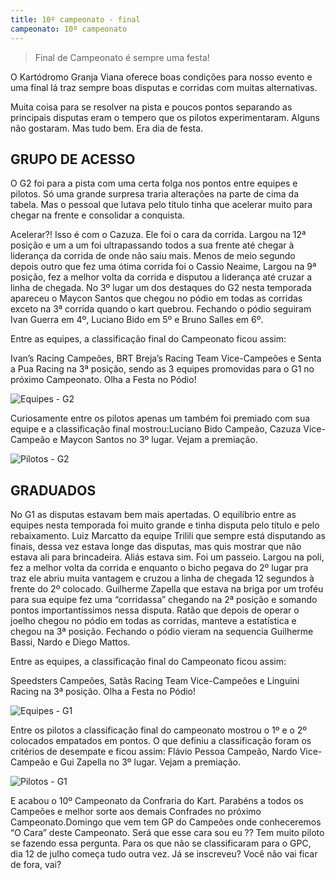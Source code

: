 ```yaml
---
title: 10º campeonato - final
campeonato: 10º campeonato
---
```


> Final de Campeonato é sempre uma festa!

O Kartódromo Granja Viana oferece boas condições para nosso evento e uma final lá traz sempre boas disputas e corridas com muitas alternativas.

Muita coisa para se resolver na pista e poucos pontos separando as principais disputas eram o tempero que os pilotos experimentaram. Alguns não gostaram. Mas tudo bem. Era dia de festa.

## GRUPO DE ACESSO

O G2 foi para a pista com uma certa folga nos pontos entre equipes e pilotos. Só uma grande surpresa traria alterações na parte de cima da tabela. Mas o pessoal que lutava pelo título tinha que acelerar muito para chegar na frente e consolidar a conquista.

Acelerar?! Isso é com o Cazuza. Ele foi o cara da corrida. Largou na 12ª posição e um a um foi ultrapassando todos a sua frente até chegar à liderança da corrida de onde não saiu mais.
Menos de meio segundo depois outro que fez uma ótima corrida foi o Cassio Neaime, Largou na 9ª posição, fez a melhor volta da corrida e disputou a liderança até cruzar a linha de chegada.
No 3º lugar um dos destaques do G2 nesta temporada apareceu o Maycon Santos que chegou no pódio em todas as corridas exceto na 3ª corrida quando o kart quebrou.
Fechando o pódio seguiram Ivan Guerra em 4º, Luciano Bido em 5º e Bruno Salles em 6º.

Entre as equipes, a classificação final do Campeonato ficou assim:

Ivan’s Racing Campeões, BRT Breja’s Racing Team Vice-Campeões  e Senta a Pua Racing na 3ª posição, sendo as 3 equipes promovidas para o G1 no próximo Campeonato. Olha a Festa no Pódio!

![Equipes - G2](/uploads/2015_sem1_Equipes_Campeas_G2.jpg)

Curiosamente entre os pilotos apenas um também foi premiado com sua equipe e a classificação final mostrou:Luciano Bido Campeão, Cazuza Vice-Campeão e Maycon Santos no 3º lugar. Vejam a premiação.

![Pilotos - G2](/uploads/2015_sem1_Pilotos_Campeoes_G2.jpg)

## GRADUADOS

No G1 as disputas estavam bem mais apertadas. O equilíbrio entre as equipes nesta temporada foi muito grande e tinha disputa pelo título e pelo rebaixamento.
Luiz Marcatto da equipe Trilili que sempre está disputando as finais, dessa vez estava longe das disputas, mas quis mostrar que não estava ali para brincadeira. Aliás estava sim. Foi um passeio. Largou na poli, fez a melhor volta da corrida e enquanto o bicho pegava do 2º lugar pra traz ele abriu muita vantagem e cruzou a linha de chegada 12 segundos à frente do 2º colocado.
Guilherme Zapella que estava na briga por um troféu para sua equipe fez uma “corridassa” chegando na 2ª posição e somando pontos importantíssimos nessa disputa.
Ratão que depois de operar o joelho chegou no pódio em todas as corridas, manteve a estatística e chegou na 3ª posição.
Fechando o pódio vieram na sequencia Guilherme Bassi, Nardo e Diego Mattos.

Entre as equipes, a classificação final do Campeonato ficou assim:

Speedsters Campeões, Satãs Racing Team Vice-Campeões  e Linguini Racing na 3ª posição. Olha a Festa no Pódio! 

![Equipes - G1](/uploads/2015_sem1_Equipes_Campeas_G1.jpg)

Entre os pilotos a classificação final do campeonato mostrou o 1º e o 2º colocados empatados em pontos. O que definiu a classificação foram os critérios de desempate e ficou assim:
Flávio Pessoa Campeão, Nardo Vice-Campeão e Gui Zapella no 3º lugar. Vejam a premiação.

![Pilotos - G1](/uploads/2015_sem1_Pilotos_Campeoes_G1.jpg)

E acabou o 10º Campeonato da Confraria do Kart. Parabéns a todos os Campeões e melhor sorte aos demais Confrades no próximo Campeonato.Domingo que vem tem GP do Campeões onde conheceremos “O Cara” deste Campeonato. Será que esse cara sou eu ?? Tem muito piloto se fazendo essa pergunta.
Para os que não se classificaram para o GPC, dia 12 de julho começa tudo outra vez. Já se inscreveu? Você não vai ficar de fora, vai?